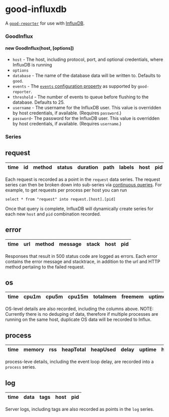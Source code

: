 good-influxdb
=============

A [`good-reporter`](https://github.com/hapijs/good-reporter) for use with [InfluxDB](http://influxdb.com/).

### GoodInflux

#### new GoodInflux(host, [options])
- `host` - The host, including protocol, port, and optional credentials, where InfluxDB is running
- `options` 
 - `database` - The name of the database data will be written to. Defaults to `good`.
 - `events` - The [`events` configuration property](https://github.com/hapijs/good-reporter#new-goodreporter-options) as supported by `good-reporter`.
 - `threshold` - The number of events to queue before flushing to the database. Defaults to 25.
 - `username` - The username for the InfluxDB user. This value is overridden by host credentials, if available. (Requires `password`.)
 - `password`- The password for the InfluxDB user. This value is overridden by host credentials, if available. (Requires `username`.)


### Series

## request

 time | id | method | status | duration | path | labels | host | pid 
------|----|--------|--------|----------|------|--------|------|-----

Each request is recorded as a point in the `request` data series. The request series can then be broken down into sub-series via [continuous queries](http://influxdb.com/docs/v0.8/api/continuous_queries.html). For example, to get requests per process per host you can run
```
select * from "request" into request.[host].[pid]
```

Once that query is complete, InfluxDB will dynamically create series for each new `host` and `pid` combination recorded.


## error


 time | url | method | message | stack | host | pid 
------|-----|--------|---------|-------|------|-----

Responses that result in 500 status code are logged as errors. Each error contains the error message and stacktrace, in addition to the url and HTTP method pertaiing to the failed request.


## os
 time | cpu1m | cpu5m | cpu15m | totalmem | freemem | uptime | host | pid 
------|-------|-------|--------|----------|---------|--------|------|-----

OS-level details are also recorded, including the columns above.
NOTE: Currently there is no deduping of data, therefore if multiple processes are running on the same host, duplicate OS data will be recorded to Influx.


## process
 time | memory | rss | heapTotal | heapUsed | delay | uptime | host | pid 
------|--------|-----|-----------|----------|-------|--------|------|-----

process-leve details, including the event loop delay, are recorded into a `process` series.


## log

 time | data | tags | host | pid 
------|------|------|------|-----

Server logs, including tags are also recorded as points in the `log` series.

